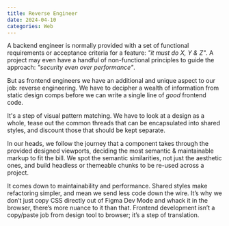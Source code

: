 ```yaml
---
title: Reverse Engineer
date: 2024-04-10
categories: Web
---
```


A backend engineer is normally provided with a set of functional requirements or acceptance criteria for a feature: _"it must do X, Y & Z"_. A project may even have a handful of non-functional principles to guide the approach: _"security even over performance"_.

But as frontend engineers we have an additional and unique aspect to our job: reverse engineering. We have to decipher a wealth of information from static design comps before we can write a single line of _good_ frontend code.

It's a step of visual pattern matching. We have to look at a design as a whole, tease out the common threads that can be encapsulated into shared styles, and discount those that should be kept separate.

In our heads, we follow the journey that a component takes through the provided designed viewports, deciding the most semantic & maintainable markup to fit the bill. We spot the semantic similarities, not just the aesthetic ones, and build headless or themeable chunks to be re-used across a project.

It comes down to maintainability and performance. Shared styles make refactoring simpler, and mean we send less code down the wire. It’s why we don’t just copy CSS directly out of Figma Dev Mode and whack it in the browser, there’s more nuance to it than that. Frontend development isn’t a copy/paste job from design tool to browser; it’s a step of translation.
